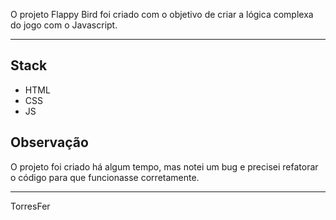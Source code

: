 O projeto Flappy Bird foi criado com o objetivo de criar a lógica complexa do jogo com o Javascript.
_______________________________________________________________

## Stack
- HTML
- CSS
- JS

## Observação
O projeto foi criado há algum tempo, mas notei um bug e precisei refatorar o código para que funcionasse corretamente.

________________________________________________________________

TorresFer
